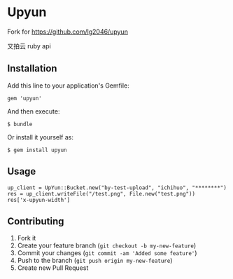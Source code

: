 # Upyun
Fork for https://github.com/lg2046/upyun

又拍云 ruby api

## Installation

Add this line to your application's Gemfile:

    gem 'upyun'

And then execute:

    $ bundle

Or install it yourself as:

    $ gem install upyun

## Usage

	up_client = UpYun::Bucket.new("by-test-upload", "ichihuo", "********")
	res = up_client.writeFile("/test.png", File.new("test.png"))
	res['x-upyun-width']

## Contributing

1. Fork it
2. Create your feature branch (`git checkout -b my-new-feature`)
3. Commit your changes (`git commit -am 'Added some feature'`)
4. Push to the branch (`git push origin my-new-feature`)
5. Create new Pull Request
